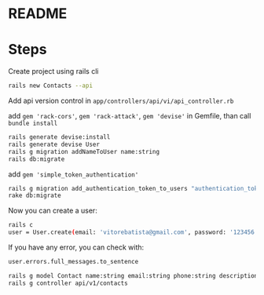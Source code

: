 # README

# Steps

Create project using rails cli
```sh
rails new Contacts --api
```

Add api version control in `app/controllers/api/vi/api_controller.rb`

add `gem 'rack-cors'`, `gem 'rack-attack'`, `gem 'devise'` in Gemfile, than call `bundle install`

```sh
rails generate devise:install
rails generate devise User
rails g migration addNameToUser name:string
rails db:migrate
```

add `gem 'simple_token_authentication'` 

```sh
rails g migration add_authentication_token_to_users "authentication_token:string{30}:uniq"
rake db:migrate
```

Now you can create a user:

```sh
rails c
user = User.create(email: 'vitorebatista@gmail.com', password: '123456')
```

If you have any error, you can check with:
```sh
user.errors.full_messages.to_sentence
```

```sh
rails g model Contact name:string email:string phone:string description:text user:references
rails g controller api/v1/contacts
```